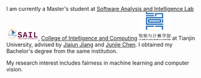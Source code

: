 I am currently a Master's student at [Software Analysis and Intelligence Lab](https://tjusail.github.io/) <img src='./images/sail.png' style='width: 6em;'>, [College of Intelligence and Computing](https://cic.tju.edu.cn/) <img src='./images/cic.png' style='width: 6em;'> at Tianjin University, advised by [Jiajun Jiang](https://xgdsmileboy.github.io/) and [Junjie Chen](https://sites.google.com/site/junjiechen08/). I obtained my Bachelor's degree from the same institution.

My research interest includes fairness in machine learning and computer vision.
